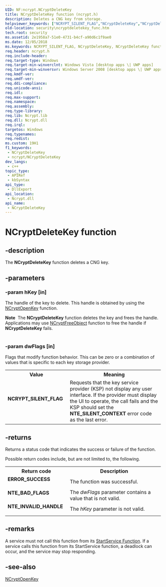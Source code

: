 ```yaml
---
UID: NF:ncrypt.NCryptDeleteKey
title: NCryptDeleteKey function (ncrypt.h)
description: Deletes a CNG key from storage.
helpviewer_keywords: ["NCRYPT_SILENT_FLAG","NCryptDeleteKey","NCryptDeleteKey function [Security]","ncrypt/NCryptDeleteKey","security.ncryptdeletekey_func"]
old-location: security\ncryptdeletekey_func.htm
tech.root: security
ms.assetid: 2e1958a7-51e0-4731-b4cf-a90d6c1f9ae0
ms.date: 12/05/2018
ms.keywords: NCRYPT_SILENT_FLAG, NCryptDeleteKey, NCryptDeleteKey function [Security], ncrypt/NCryptDeleteKey, security.ncryptdeletekey_func
req.header: ncrypt.h
req.include-header: 
req.target-type: Windows
req.target-min-winverclnt: Windows Vista [desktop apps \| UWP apps]
req.target-min-winversvr: Windows Server 2008 [desktop apps \| UWP apps]
req.kmdf-ver: 
req.umdf-ver: 
req.ddi-compliance: 
req.unicode-ansi: 
req.idl: 
req.max-support: 
req.namespace: 
req.assembly: 
req.type-library: 
req.lib: Ncrypt.lib
req.dll: Ncrypt.dll
req.irql: 
targetos: Windows
req.typenames: 
req.redist: 
ms.custom: 19H1
f1_keywords:
 - NCryptDeleteKey
 - ncrypt/NCryptDeleteKey
dev_langs:
 - c++
topic_type:
 - APIRef
 - kbSyntax
api_type:
 - DllExport
api_location:
 - Ncrypt.dll
api_name:
 - NCryptDeleteKey
---
```


# NCryptDeleteKey function


## -description

The <b>NCryptDeleteKey</b> function deletes a CNG key.

## -parameters

### -param hKey [in]

The handle of the key to delete. This handle is obtained by using the <a href="/windows/desktop/api/ncrypt/nf-ncrypt-ncryptopenkey">NCryptOpenKey</a> function.

<div class="alert"><b>Note</b>  The <b>NCryptDeleteKey</b> function deletes the key and frees the handle. Applications may use <a href="/windows/desktop/api/ncrypt/nf-ncrypt-ncryptfreeobject">NCryptFreeObject</a> function to free the handle if <b>NCryptDeleteKey</b> fails.</div>
<div> </div>

### -param dwFlags [in]

Flags that modify function behavior. This can be zero or a combination of values that is specific to each key storage provider.

<table>
<tr>
<th>Value</th>
<th>Meaning</th>
</tr>
<tr>
<td width="40%"><a id="NCRYPT_SILENT_FLAG"></a><a id="ncrypt_silent_flag"></a><dl>
<dt><b>NCRYPT_SILENT_FLAG</b></dt>
</dl>
</td>
<td width="60%">
Requests that the key service provider (KSP) not display any user interface. If the provider must display the UI to operate, the call fails and the KSP should set the <b>NTE_SILENT_CONTEXT</b> error code as the last error.

</td>
</tr>
</table>

## -returns

Returns a status code that indicates the success or failure of the function.


Possible return codes include, but are not limited to, the following.



<table>
<tr>
<th>Return code</th>
<th>Description</th>
</tr>
<tr>
<td width="40%">
<dl>
<dt><b>ERROR_SUCCESS</b></dt>
</dl>
</td>
<td width="60%">
The function was successful.

</td>
</tr>
<tr>
<td width="40%">
<dl>
<dt><b>NTE_BAD_FLAGS</b></dt>
</dl>
</td>
<td width="60%">
The <i>dwFlags</i> parameter contains a value that is not valid.

</td>
</tr>
<tr>
<td width="40%">
<dl>
<dt><b>NTE_INVALID_HANDLE</b></dt>
</dl>
</td>
<td width="60%">
The <i>hKey</i> parameter is not valid.

</td>
</tr>
</table>

## -remarks

A service must not call this function from its <a href="/windows/win32/api/winsvc/nf-winsvc-startservicea">StartService Function</a>. If a service calls this function from its StartService function, a deadlock can occur, and the service may stop responding.

## -see-also

<a href="/windows/desktop/api/ncrypt/nf-ncrypt-ncryptopenkey">NCryptOpenKey</a>
